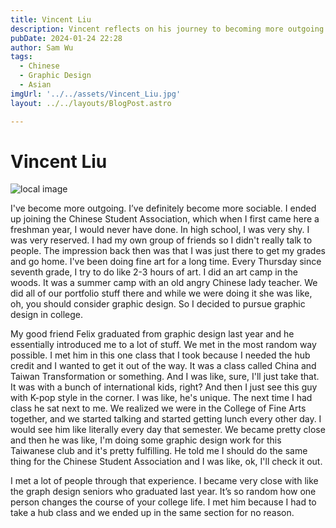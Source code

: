 ```yaml
---
title: Vincent Liu
description: Vincent reflects on his journey to becoming more outgoing in college. 
pubDate: 2024-01-24 22:28
author: Sam Wu
tags:
  - Chinese
  - Graphic Design
  - Asian
imgUrl: '../../assets/Vincent_Liu.jpg'
layout: ../../layouts/BlogPost.astro

---
```

# Vincent Liu

![local image](../../assets/Vincent_Liu.jpg)

I've become more outgoing. I’ve definitely become more sociable. I ended up joining the Chinese Student Association, which when I first came here a freshman year, I would never have done. In high school, I was very shy. I was very reserved. I had my own group of friends so I didn't really talk to people. The impression back then was that I was just there to get my grades and go home. I've been doing fine art for a long time. Every Thursday since seventh grade, I try to do like 2-3 hours of art. I did an art camp in the woods. It was a summer camp with an old angry Chinese lady teacher. We did all of our portfolio stuff there and while we were doing it she was like, oh, you should consider graphic design. So I decided to pursue graphic design in college. 

My good friend Felix graduated from graphic design last year and he essentially introduced me to a lot of stuff.  We met in the most random way possible. I met him in this one class that I took because I needed the hub credit and I wanted to get it out of the way. It was a class called China and Taiwan Transformation or something. And I was like, sure, I'll just take that. It was with a bunch of international kids, right? And then I just see this guy with K-pop style in the corner. I was like, he's unique. The next time I had class he sat next to me. We realized we were in the College of Fine Arts together, and we started talking and started getting lunch every other day. 
I would see him like literally every day that semester. We became pretty close and then he was like, I'm doing some graphic design work for this Taiwanese club and it's pretty fulfilling. He told me I should do the same thing for the Chinese Student Association and I was like, ok, I'll check it out. 

I met a lot of people through that experience. I became very close with like the graph design seniors who graduated last year. It’s so random how one person changes the course of your college life. I met him because I had to take a hub class and we ended up in the same section for no reason. 
